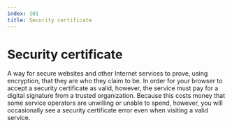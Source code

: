 ```yaml
---
index: 101
title: Security certificate
---
```

# Security certificate

A way for secure websites and other Internet services to prove, using encryption, that they are who they claim to be. In order for your browser to accept a security certificate as valid, however, the service must pay for a digital signature from a trusted organization. Because this costs money that some service operators are unwilling or unable to spend, however, you will occasionally see a security certificate error even when visiting a valid service.